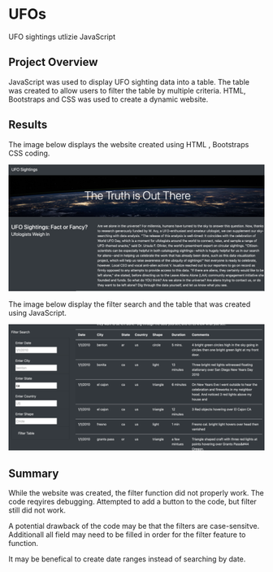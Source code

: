 # UFOs

UFO sightings utlizie JavaScript 

## Project Overview
JavaScript was used to display UFO sighting data into a table. The table was created to allow users to filter the table by multiple criteria. 
HTML, Bootstraps and CSS was used to create a dynamic website. 

## Results 

The image below displays the website created using HTML , Bootstraps CSS coding. 

![Website.png]( https://github.com/AjaniBenoit/UFOs/blob/main/Website.png)

The image below display the filter search and the table that was created using JavaScript.

![filter.png]( https://github.com/AjaniBenoit/UFOs/blob/main/filter.png)

## Summary 

While the website was created, the filter function did not properly work. The code reqyires debugging. Attempted to add a button to the code, but filter still did not work.

A potential drawback of the code may be that the filters are case-sensitve. Additionall all field may need to be filled in order for the filter feature to function. 

It may be benefical to create date ranges instead of searching by date. 
